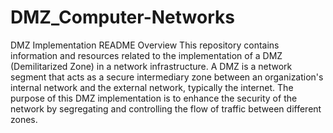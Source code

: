 # DMZ_Computer-Networks
DMZ Implementation README
Overview
This repository contains information and resources related to the implementation of a DMZ (Demilitarized Zone) in a network infrastructure. 
A DMZ is a network segment that acts as a secure intermediary zone between an organization's internal network and the external network, typically the internet. 
The purpose of this DMZ implementation is to enhance the security of the network by segregating and controlling the flow of traffic between different zones.

